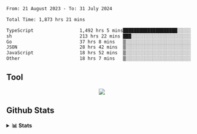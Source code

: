 <!--START_SECTION:waka-->

```txt
From: 21 August 2023 - To: 31 July 2024

Total Time: 1,873 hrs 21 mins

TypeScript                 1,492 hrs 5 mins████████████████████░░░░░   79.65 %
sh                         213 hrs 22 mins ███░░░░░░░░░░░░░░░░░░░░░░   11.39 %
Go                         37 hrs 8 mins   ▒░░░░░░░░░░░░░░░░░░░░░░░░   01.98 %
JSON                       28 hrs 42 mins  ▒░░░░░░░░░░░░░░░░░░░░░░░░   01.53 %
JavaScript                 18 hrs 52 mins  ▒░░░░░░░░░░░░░░░░░░░░░░░░   01.01 %
Other                      18 hrs 7 mins   ▒░░░░░░░░░░░░░░░░░░░░░░░░   00.97 %
```

<!--END_SECTION:waka-->

## Tool
<p align="center">
  <a href="https://github.com/chaninlaw">
    <img src="https://skillicons.dev/icons?i=js,typescript,express,nodejs,react,next,postgres,mongodb,html,css,styledcomponents,tailwind,materialui,figma,git,github&perline=8" />
  </a>
</p>

## Github Stats
<details close>
  <summary><b>📊 Stats</b></summary>
  <div align = "center">
    
<picture>
  <source
    srcset="https://github-readme-stats.vercel.app/api?username=chaninlaw&show_icons=true&theme=dark"
    media="(prefers-color-scheme: dark)"
  />
  <source
    srcset="https://github-readme-stats.vercel.app/api?username=chaninlaw&show_icons=true"
    media="(prefers-color-scheme: light), (prefers-color-scheme: no-preference)"
  />
  <img src="https://github-readme-stats.vercel.app/api?username=chaninlaw&show_icons=true" />
</picture>
    
<picture>
  <source
    srcset="https://github-readme-stats.vercel.app/api/top-langs/?username=chaninlaw&layout=donut&theme=dark"
    media="(prefers-color-scheme: dark)"
  />
  <source
    srcset="https://github-readme-stats.vercel.app/api/top-langs/?username=chaninlaw&layout=donut"
    media="(prefers-color-scheme: light), (prefers-color-scheme: no-preference)"
  />
  <img src="https://github-readme-stats.vercel.app/api/top-langs/?username=chaninlaw&layout=donut" />
</picture>
    
  </div>
  
</details>

